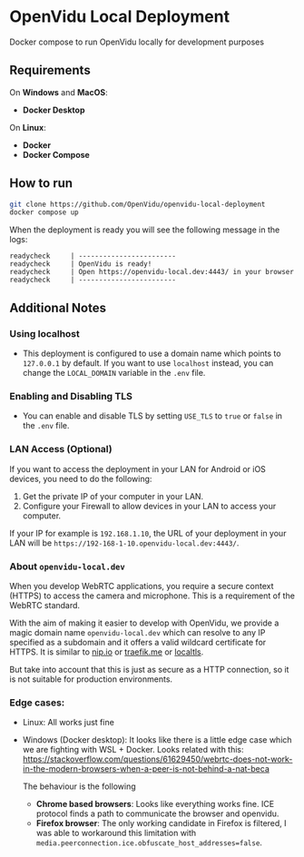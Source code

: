 # OpenVidu Local Deployment
Docker compose to run OpenVidu locally for development purposes

## Requirements
On **Windows** and **MacOS**:
- **Docker Desktop**

On **Linux**:
- **Docker**
- **Docker Compose**

## How to run

```sh
git clone https://github.com/OpenVidu/openvidu-local-deployment
docker compose up
```

When the deployment is ready you will see the following message in the logs:

```
readycheck     | ------------------------
readycheck     | OpenVidu is ready!
readycheck     | Open https://openvidu-local.dev:4443/ in your browser
readycheck     | ------------------------
```

## Additional Notes

### Using localhost

- This deployment is configured to use a domain name which points to `127.0.0.1` by default. If you want to use `localhost` instead, you can change the `LOCAL_DOMAIN` variable in the `.env` file.

### Enabling and Disabling TLS
- You can enable and disable TLS by setting `USE_TLS` to `true` or `false` in the `.env` file.

### LAN Access (Optional)

If you want to access the deployment in your LAN for Android or iOS devices, you need to do the following:

1. Get the private IP of your computer in your LAN.
2. Configure your Firewall to allow devices in your LAN to access your computer.

If your IP for example is `192.168.1.10`, the URL of your deployment in your LAN will be `https://192-168-1-10.openvidu-local.dev:4443/`.

### About `openvidu-local.dev`

When you develop WebRTC applications, you require a secure context (HTTPS) to access the camera and microphone. This is a requirement of the WebRTC standard. 

With the aim of making it easier to develop with OpenVidu, we provide a magic domain name `openvidu-local.dev` which can resolve to any IP specified as a subdomain and it offers a valid wildcard certificate for HTTPS. It is similar to [nip.io](https://nip.io) or [traefik.me](https://traefik.me) or [localtls](https://github.com/Corollarium/localtls).

But take into account that this is just as secure as a HTTP connection, so it is not suitable for production environments.

### Edge cases:

- Linux: All works just fine
- Windows (Docker desktop):
    It looks like there is a little edge case which we are fighting with WSL + Docker. Looks related with this: https://stackoverflow.com/questions/61629450/webrtc-does-not-work-in-the-modern-browsers-when-a-peer-is-not-behind-a-nat-beca

    The behaviour is the following
    - **Chrome based browsers**: Looks like everything works fine. ICE protocol finds a path to communicate the browser and openvidu.
    - **Firefox browser**:
     The only working candidate in Firefox is filtered, I was able to workaround this limitation with `media.peerconnection.ice.obfuscate_host_addresses=false`.
